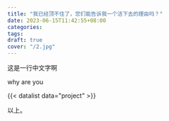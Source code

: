 ```yaml
---
title: "我已经顶不住了，您们能告诉我一个活下去的理由吗？"
date: 2023-06-15T11:42:55+08:00
categories: 
tags: 
draft: true
cover: "/2.jpg"
---
```


这是一行中文字啊

why are you

{{< datalist data="project" >}}

以上。